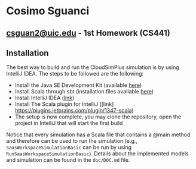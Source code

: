 # Cosimo Sguanci
## csguan2@uic.edu - 1st Homework (CS441)

## Installation
The best way to build and run the CloudSimPlus simulation is by using IntelliJ IDEA. 
The steps to be followed are the following:
- Install the Java SE Development Kit (available [here](https://www.oracle.com/java/technologies/javase/jdk13-archive-downloads.html))
- Install Scala through sbt (installation files available [here](https://www.scala-lang.org/download/scala3.html))
- Install IntelliJ IDEA ([link](https://www.jetbrains.com/idea/download))
- Install The Scala plugin for IntelliJ ([link] https://plugins.jetbrains.com/plugin/1347-scala)
- The setup is now complete, you may clone the repository, open the project in IntelliJ that will start the first build

Notice that every simulation has a Scala file that contains a @main method and therefore can be used to run the simulation (e.g., `SaasWorkspaceSimulationBasic` can be run by using `RunSaasWorkspaceSimulationBasic`).
Details about the implemented models and simulation can be found in the `doc/DOC.md` file.